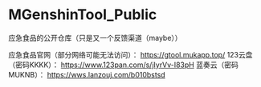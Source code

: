 # MGenshinTool_Public

应急食品的公开仓库（只是又一个反馈渠道（maybe））

​应急食​品官网（部分网络可能无法访问）：
https://gtool.mukapp.top/
123云盘（密码KKKK）：
https://www.123pan.com/s/jIyrVv-I83pH
蓝奏云（密码MUKNB）：
https://wws.lanzouj.com/b010bstsd
